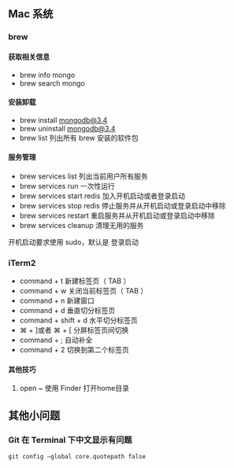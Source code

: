 ## Mac 系统

### brew

#### 获取相关信息

- brew info mongo
- brew search mongo

#### 安装卸载

- brew install mongodb@3.4
- brew uninstall mongodb@3.4
- brew list 列出所有 brew 安装的软件包

#### 服务管理

- brew services list 列出当前用户所有服务
- brew services run 一次性运行
- brew services start redis 加入开机启动或者登录启动
- brew services stop redis 停止服务并从开机启动或登录启动中移除
- brew services restart 重启服务并从开机启动或登录启动中移除
- brew services cleanup 清理无用的服务

开机启动要求使用 sudo，默认是 登录启动

### iTerm2

- command + t 新建标签页（ TAB ）
- command + w 关闭当前标签页（ TAB ）
- command + n 新建窗口
- command + d 垂直切分标签页
- command + shift + d 水平切分标签页
- ⌘ + ]或者 ⌘ + [ 分屏标签页间切换
- command + ; 自动补全
- command + 2 切换到第二个标签页

#### 其他技巧

1. open ~ 使用 Finder 打开home目录

## 其他小问题

### Git 在 Terminal 下中文显示有问题

`git config –global core.quotepath false`
